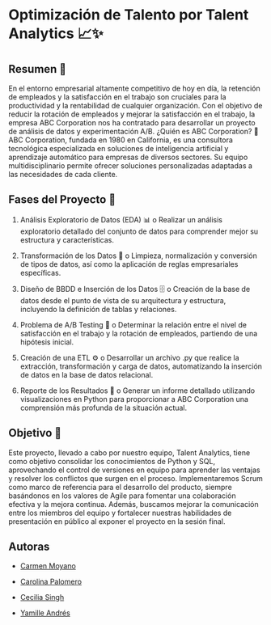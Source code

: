 
# Optimización de Talento por Talent Analytics 📈✨

## Resumen 📝
En el entorno empresarial altamente competitivo de hoy en día, la retención de empleados y la satisfacción en el trabajo son cruciales para la productividad y la rentabilidad de cualquier organización. Con el objetivo de reducir la rotación de empleados y mejorar la satisfacción en el trabajo, la empresa ABC Corporation nos ha contratado para desarrollar un proyecto de análisis de datos y experimentación A/B.
¿Quién es ABC Corporation? 🏢
ABC Corporation, fundada en 1980 en California, es una consultora tecnológica especializada en soluciones de inteligencia artificial y aprendizaje automático para empresas de diversos sectores. Su equipo multidisciplinario permite ofrecer soluciones personalizadas adaptadas a las necesidades de cada cliente.

## Fases del Proyecto 🚀

1.	Análisis Exploratorio de Datos (EDA) 📊
o	Realizar un análisis exploratorio detallado del conjunto de datos para comprender mejor su estructura y características.

2.	Transformación de los Datos 🔄
o	Limpieza, normalización y conversión de tipos de datos, así como la aplicación de reglas empresariales específicas.

3.	Diseño de BBDD e Inserción de los Datos 🗄️
o	Creación de la base de datos desde el punto de vista de su arquitectura y estructura, incluyendo la definición de tablas y relaciones.

4.	Problema de A/B Testing 🧪
o	Determinar la relación entre el nivel de satisfacción en el trabajo y la rotación de empleados, partiendo de una hipótesis inicial.

5.	Creación de una ETL ⚙️
o	Desarrollar un archivo .py que realice la extracción, transformación y carga de datos, automatizando la inserción de datos en la base de datos relacional.

6.	Reporte de los Resultados 📑
o	Generar un informe detallado utilizando visualizaciones en Python para proporcionar a ABC Corporation una comprensión más profunda de la situación actual.

## Objetivo 🎯
Este proyecto, llevado a cabo por nuestro equipo, Talent Analytics, tiene como objetivo consolidar los conocimientos de Python y SQL, aprovechando el control de versiones en equipo para aprender las ventajas y resolver los conflictos que surgen en el proceso. Implementaremos Scrum como marco de referencia para el desarrollo del producto, siempre basándonos en los valores de Agile para fomentar una colaboración efectiva y la mejora continua. Además, buscamos mejorar la comunicación entre los miembros del equipo y fortalecer nuestras habilidades de presentación en público al exponer el proyecto en la sesión final.





## Autoras

- [Carmen Moyano](https://github.com/CarmenMoyano)

- [Carolina Palomero](https://github.com/palomerocarolina)

- [Cecilia Singh](https://github.com/CecileSC)

- [Yamille Andrés](https://github.com/YamilleAClavo)

